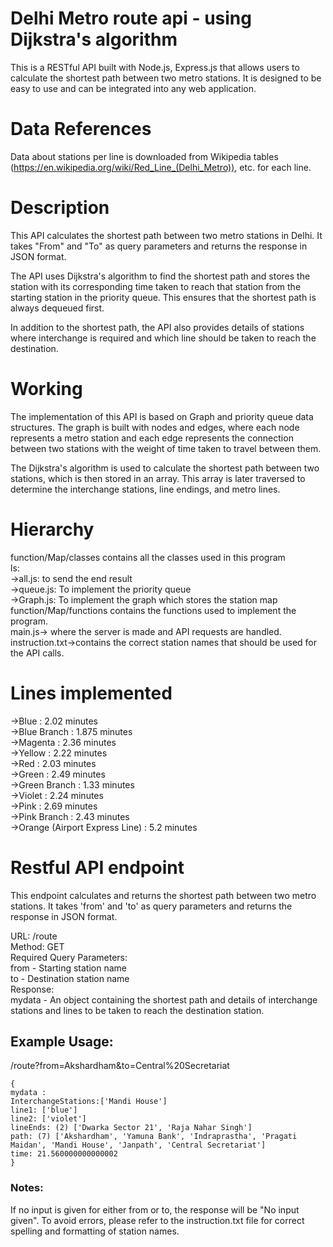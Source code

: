 # Delhi Metro route api - using  Dijkstra's algorithm
This is a RESTful API built with Node.js, Express.js that allows users to calculate the shortest path between two metro stations. It is designed to be easy to use and can be integrated into any web application.
# Data References
Data about stations per line is downloaded from Wikipedia tables (https://en.wikipedia.org/wiki/Red_Line_(Delhi_Metro)), etc. for each line.
# Description
This API calculates the shortest path between two metro stations in Delhi. It takes "From" and "To" as query parameters and returns the response in JSON format.

The API uses Dijkstra's algorithm to find the shortest path and stores the station with its corresponding time taken to reach that station from the starting station in the priority queue. This ensures that the shortest path is always dequeued first.

In addition to the shortest path, the API also provides details of stations where interchange is required and which line should be taken to reach the destination.
# Working
The implementation of this API is based on Graph and priority queue data structures. The graph is built with nodes and edges, where each node represents a metro station and each edge represents the connection between two stations with the weight of time taken to travel between them.

The Dijkstra's algorithm is used to calculate the shortest path between two stations, which is then stored in an array. This array is later traversed to determine the interchange stations, line endings, and metro lines.
# Hierarchy
function/Map/classes contains all the classes used in this program <br>
ls:<br>
->all.js: to send the end result <br>
->queue.js: To implement the priority queue<br>
->Graph.js: To implement the graph which stores the station map<br>
function/Map/functions contains the functions used to implement the program.<br> 
main.js-> where the server is made and API requests are handled.<br>
instruction.txt->contains the correct station names that should be used for the API calls.<br>
# Lines implemented
->Blue : 2.02 minutes<br>
->Blue Branch : 1.875 minutes<br>
->Magenta : 2.36 minutes<br>
->Yellow : 2.22 minutes<br>
->Red : 2.03 minutes<br>
->Green : 2.49 minutes<br>
->Green Branch : 1.33 minutes<br>
->Violet : 2.24 minutes<br>
->Pink : 2.69 minutes<br>
->Pink Branch : 2.43 minutes<br>
->Orange (Airport Express Line) : 5.2 minutes<br>
# Restful API endpoint
This endpoint calculates and returns the shortest path between two metro stations. It takes 'from' and 'to' as query parameters and returns the response in JSON format.

URL: /route<br>
Method: GET<br>
Required Query Parameters:<br>
from - Starting station name<br>
to - Destination station name<br>
Response:<br>
mydata - An object containing the shortest path and details of interchange stations and lines to be taken to reach the destination station.<br>
## Example Usage:<br>
/route?from=Akshardham&to=Central%20Secretariat<br>
``` 
{
mydata :
InterchangeStations:['Mandi House']
line1: ['blue']
line2: ['violet']
lineEnds: (2) ['Dwarka Sector 21', 'Raja Nahar Singh']
path: (7) ['Akshardham', 'Yamuna Bank', 'Indraprastha', 'Pragati Maidan', 'Mandi House', 'Janpath', 'Central Secretariat']
time: 21.560000000000002
}
```

### Notes:
If no input is given for either from or to, the response will be "No input given".
To avoid errors, please refer to the instruction.txt file for correct spelling and formatting of station names.


